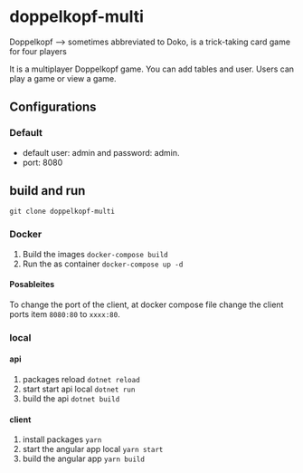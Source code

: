 # doppelkopf-multi
Doppelkopf -->  sometimes abbreviated to Doko, is a trick-taking card game for four players
 
 It is a multiplayer Doppelkopf game. You can add tables and user. Users can play a game or view a game.


 ## Configurations
 ### Default
 - default user: admin and password: admin.
 - port: 8080


## build and run
`git clone doppelkopf-multi`

### Docker

1. Build the images `docker-compose build`
1. Run the as container `docker-compose up -d`

#### Posableites
To change the port of the client, at docker compose file change the client ports item `8080:80` to `xxxx:80`.

### local

#### api 
1. packages reload `dotnet reload`
1. start start api local `dotnet run`
1. build the api `dotnet build`

#### client 
1. install packages `yarn`
1. start the angular app local `yarn start`
1. build the angular app `yarn build`
